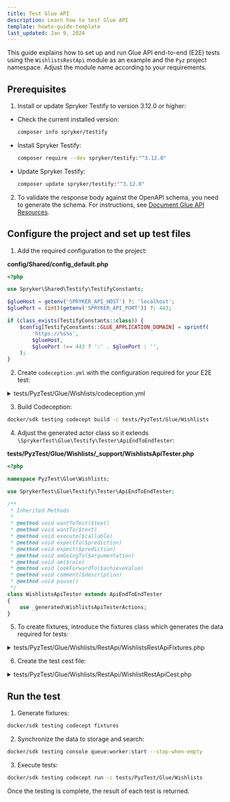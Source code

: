 ```yaml
---
title: Test Glue API
description: Learn how to test Glue API
template: howto-guide-template
last_updated: Jan 9, 2024
---
```


This guide explains how to set up and run Glue API end-to-end (E2E) tests using the `WishlistsRestApi` module as an example and the `Pyz` project namespace. Adjust the module name according to your requirements.

## Prerequisites

1. Install or update Spryker Testify to version 3.12.0 or higher:
- Check the current installed version:
  ```bash
  composer info spryker/testify
  ```
- Install Spryker Testify:
  ```bash
  composer require --dev spryker/testify:"^3.12.0"
  ```
- Update Spryker Testify:
  ```bash
  composer update spryker/testify:"^3.12.0"
  ```

2. To validate the response body against the OpenAPI schema, you need to generate the schema. For instructions, see [Document Glue API Resources](/docs/scos/dev/glue-api-guides/{{site.version}}/glue-api-tutorials/document-glue-api-resources.html).

## Configure the project and set up test files

1. Add the required configuration to the project:

**config/Shared/config_default.php**

```php
<?php

use Spryker\Shared\Testify\TestifyConstants;

$glueHost = getenv('SPRYKER_API_HOST') ?: 'localhost';
$gluePort = (int)(getenv('SPRYKER_API_PORT')) ?: 443;

if (class_exists(TestifyConstants::class)) {
    $config[TestifyConstants::GLUE_APPLICATION_DOMAIN] = sprintf(
        'https://%s%s',
        $glueHost,
        $gluePort !== 443 ? ':' . $gluePort : '',
    );
}
```

2. Create `codeception.yml` with the configuration required for your E2E test:

<details>
  <summary>tests/PyzTest/Glue/Wishlists/codeception.yml</summary>  

```yaml
namespace: PyzTest\Glue\Wishlists

paths:
  tests: .
  data: _data
  support: _support
  output: _output

coverage:
  enabled: true
  remote: false
  whitelist: { include: ['../../../../src/*'] }

suites:
  RestApi:
    actor: WishlistsApiTester
    modules:
      enabled:
        - \PyzTest\Shared\Testify\Helper\Environment
        - \SprykerTest\Shared\Testify\Helper\LocatorHelper:
            projectNamespaces: ['Pyz']
        - \SprykerTest\Shared\Propel\Helper\ConnectionHelper
        - \SprykerTest\Shared\Testify\Helper\DataCleanupHelper
        - \SprykerTest\Glue\Testify\Helper\GlueRest
        - \SprykerTest\Glue\Testify\Helper\OpenApi3
        - \SprykerTest\Glue\Testify\Helper\JsonPath
        - \SprykerTest\Shared\Product\Helper\ProductDataHelper
        - \SprykerTest\Shared\Wishlist\Helper\WishlistDataHelper
        - \SprykerTest\Shared\Customer\Helper\CustomerDataHelper
        - \SprykerTest\Shared\Testify\Helper\DependencyHelper
        - \SprykerTest\Glue\AuthRestApi\Helper\AuthRestApiHelper
        - \SprykerTest\Service\Container\Helper\ContainerHelper
        - \SprykerTest\Shared\Store\Helper\StoreDependencyHelper
      config:
        \SprykerTest\Glue\Testify\Helper\GlueRest:
          depends: PhpBrowser
          part: Json
        \SprykerTest\Shared\Testify\Helper\DataCleanupHelper:
          cleanup: false
```

</details>

3. Build Codeception:

```bash
docker/sdk testing codecept build -c tests/PyzTest/Glue/Wishlists
```

4. Adjust the generated actor class so it extends `\SprykerTest\Glue\Testify\Tester\ApiEndToEndTester`:

**tests/PyzTest/Glue/Wishlists/_support/WishlistsApiTester.php**

```php
<?php

namespace PyzTest\Glue\Wishlists;

use SprykerTest\Glue\Testify\Tester\ApiEndToEndTester;

/**
 * Inherited Methods
 *
 * @method void wantToTest($text)
 * @method void wantTo($text)
 * @method void execute($callable)
 * @method void expectTo($prediction)
 * @method void expect($prediction)
 * @method void amGoingTo($argumentation)
 * @method void am($role)
 * @method void lookForwardTo($achieveValue)
 * @method void comment($description)
 * @method void pause()
 */
class WishlistsApiTester extends ApiEndToEndTester
{
    use _generated\WishlistsApiTesterActions;
}

```

5. To create fixtures, introduce the fixtures class which generates the data required for tests:


<details>
  <summary>tests/PyzTest/Glue/Wishlists/RestApi/WishlistsRestApiFixtures.php</summary>

```php
<?php

namespace PyzTest\Glue\Wishlists\RestApi;

use Generated\Shared\Transfer\CustomerTransfer;
use Generated\Shared\Transfer\ProductConcreteTransfer;
use Generated\Shared\Transfer\WishlistItemTransfer;
use Generated\Shared\Transfer\WishlistTransfer;
use PyzTest\Glue\Wishlists\WishlistsApiTester;
use SprykerTest\Shared\Testify\Fixtures\FixturesBuilderInterface;
use SprykerTest\Shared\Testify\Fixtures\FixturesContainerInterface;

/**
 * Auto-generated group annotations
 *
 * @group PyzTest
 * @group Glue
 * @group Wishlists
 * @group RestApi
 * @group WishlistsRestApiFixtures
 * Add your own group annotations below this line
 * @group EndToEnd
 */
class WishlistsRestApiFixtures implements FixturesBuilderInterface, FixturesContainerInterface
{
    /**
     * @var string
     */
    protected const TEST_USERNAME = 'UserWishlistsRestApiFixtures';

    /**
     * @var string
     */
    protected const TEST_PASSWORD = 'change123';

    /**
     * @var \Generated\Shared\Transfer\WishlistTransfer
     */
    protected WishlistTransfer $wishlistTransfer;

    /**
     * @var \Generated\Shared\Transfer\ProductConcreteTransfer
     */
    protected ProductConcreteTransfer $productConcreteTransfer;

    /**
     * @var \Generated\Shared\Transfer\CustomerTransfer
     */
    protected CustomerTransfer $customerTransfer;

    /**
     * @return \Generated\Shared\Transfer\ProductConcreteTransfer
     */
    public function getProductConcreteTransfer(): ProductConcreteTransfer
    {
        return $this->productConcreteTransfer;
    }

    /**
     * @return \Generated\Shared\Transfer\WishlistTransfer
     */
    public function getWishlistTransfer(): WishlistTransfer
    {
        return $this->wishlistTransfer;
    }

    /**
     * @return \Generated\Shared\Transfer\CustomerTransfer
     */
    public function getCustomerTransfer(): CustomerTransfer
    {
        return $this->customerTransfer;
    }

    /**
     * @param \PyzTest\Glue\Wishlists\WishlistsApiTester $I
     *
     * @return \SprykerTest\Shared\Testify\Fixtures\FixturesContainerInterface
     */
    public function buildFixtures(WishlistsApiTester $I): FixturesContainerInterface
    {
        $this->createProductConcrete($I);
        $this->createCustomer($I);
        $this->createWishlist($I);

        return $this;
    }

    /**
     * @param \PyzTest\Glue\Wishlists\WishlistsApiTester $I
     *
     * @return void
     */
    protected function createProductConcrete(WishlistsApiTester $I): void
    {
        $this->productConcreteTransfer = $I->haveFullProduct();
    }

    /**
     * @param \PyzTest\Glue\Wishlists\WishlistsApiTester $I
     *
     * @return void
     */
    protected function createCustomer(WishlistsApiTester $I): void
    {
        $customerTransfer = $I->haveCustomer([
            CustomerTransfer::USERNAME => static::TEST_USERNAME,
            CustomerTransfer::PASSWORD => static::TEST_PASSWORD,
            CustomerTransfer::NEW_PASSWORD => static::TEST_PASSWORD,
        ]);

        $this->customerTransfer = $I->confirmCustomer($customerTransfer);
    }

    /**
     * @param \PyzTest\Glue\Wishlists\WishlistsApiTester $I
     *
     * @return void
     */
    protected function createWishlist(WishlistsApiTester $I): void
    {
        $this->wishlistTransfer = $I->haveWishlist([
            WishlistTransfer::FK_CUSTOMER => $this->customerTransfer->getIdCustomer(),
        ]);

        $I->haveItemInWishlist([
            WishlistItemTransfer::FK_WISHLIST => $this->wishlistTransfer->getIdWishlist(),
            WishlistItemTransfer::WISHLIST_NAME => $this->wishlistTransfer->getName(),
            WishlistItemTransfer::SKU => $this->productConcreteTransfer->getSku(),
            WishlistItemTransfer::FK_CUSTOMER => $this->customerTransfer->getIdCustomer(),
            WishlistItemTransfer::PRODUCT_OFFER_REFERENCE => null,
            WishlistItemTransfer::MERCHANT_REFERENCE => null,
        ]);
    }
}
```

</details>

6. Create the test cest file:


<details>
  <summary>tests/PyzTest/Glue/Wishlists/RestApi/WishlistRestApiCest.php</summary>

```php
<?php

namespace PyzTest\Glue\Wishlists\RestApi;

use Codeception\Util\HttpCode;
use PyzTest\Glue\Wishlists\WishlistsApiTester;
use Spryker\Glue\ProductsRestApi\ProductsRestApiConfig;
use Spryker\Glue\WishlistsRestApi\WishlistsRestApiConfig;

/**
 * Auto-generated group annotations
 *
 * @group PyzTest
 * @group Glue
 * @group Wishlists
 * @group RestApi
 * @group WishlistRestApiCest
 * Add your own group annotations below this line
 * @group EndToEnd
 */
class WishlistRestApiCest
{
    /**
     * @var \PyzTest\Glue\Wishlists\RestApi\WishlistsRestApiFixtures
     */
    protected WishlistsRestApiFixtures $fixtures;

    /**
     * @param \PyzTest\Glue\Wishlists\WishlistsApiTester $I
     *
     * @return void
     */
    public function loadFixtures(WishlistsApiTester $I): void
    {
        /** @var \PyzTest\Glue\Wishlists\RestApi\WishlistsRestApiFixtures $fixtures */
        $fixtures = $I->loadFixtures(WishlistsRestApiFixtures::class);

        $this->fixtures = $fixtures;
    }

    /**
     * @depends loadFixtures
     *
     * @param \PyzTest\Glue\Wishlists\WishlistsApiTester $I
     *
     * @return void
     */
    public function requestWishlistByUuid(WishlistsApiTester $I): void
    {
        // Arrange
        $wishlistUuid = $this->fixtures->getWishlistTransfer()->getUuid();
        $oauthResponseTransfer = $I->haveAuthorizationToGlue($this->fixtures->getCustomerTransfer());
        $I->amBearerAuthenticated($oauthResponseTransfer->getAccessToken());
        $url = $I->buildWishlistUrl($wishlistUuid);

        // Act
        $I->sendGET($url);

        // Assert
        $I->seeResponseCodeIs(HttpCode::OK);
        $I->seeResponseIsJson();
        $I->seeResponseMatchesOpenApiSchema();

        $I->amSure('returned resource is of correct type')
            ->whenI()
            ->seeResponseDataContainsSingleResourceOfType(WishlistsRestApiConfig::RESOURCE_WISHLISTS);

        $I->amSure('returned resource has correct id')
            ->whenI()
            ->seeSingleResourceIdEqualTo($wishlistUuid);

        $I->amSure('returned resource has correct self-link')
            ->whenI()
            ->seeSingleResourceHasSelfLink($url);
    }

    /**
     * @depends loadFixtures
     *
     * @param \PyzTest\Glue\Wishlists\WishlistsApiTester $I
     *
     * @return void
     */
    public function requestWishlists(WishlistsApiTester $I): void
    {
        $oauthResponseTransfer = $I->haveAuthorizationToGlue($this->fixtures->getCustomerTransfer());
        $I->amBearerAuthenticated($oauthResponseTransfer->getAccessToken());
        $wishlistUuid = $this->fixtures->getWishlistTransfer()->getUuid();

        // Act
        $I->sendGET($I->buildWishlistsUrl());

        // Assert
        $I->seeResponseCodeIs(HttpCode::OK);
        $I->seeResponseIsJson();
        $I->seeResponseMatchesOpenApiSchema();

        $I->amSure('Response data contains resource collection')
            ->whenI()
            ->seeResponseDataContainsResourceCollectionOfType(WishlistsRestApiConfig::RESOURCE_WISHLISTS);

        $I->amSure('Resource collection has resource')
            ->whenI()
            ->seeResourceCollectionHasResourceWithId($wishlistUuid);

        $I->amSure('Resource has correct self-link')
            ->whenI()
            ->seeResourceByIdHasSelfLink($wishlistUuid, $I->buildWishlistUrl($wishlistUuid));
    }
}
```

</details>

## Run the test

1. Generate fixtures:

```bash
docker/sdk testing codecept fixtures
```

2. Synchronize the data to storage and search:

```bash
docker/sdk testing console queue:worker:start --stop-when-empty
```

3. Execute tests:

```bash
docker/sdk testing codecept run -c tests/PyzTest/Glue/Wishlists
```

Once the testing is complete, the result of each test is returned.
